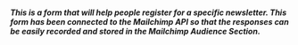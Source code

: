 ##### This is a form that will help people register for a specific newsletter. This form has been connected to the Mailchimp API so that the responses can be easily recorded and stored in the Mailchimp Audience Section.
